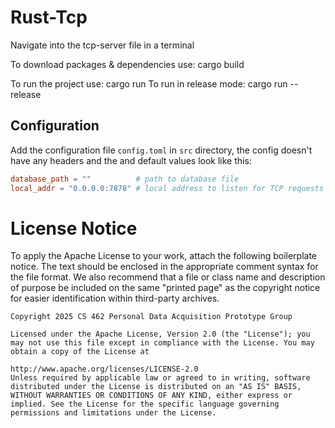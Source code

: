 # Rust-Tcp
Navigate into the tcp-server file in a terminal

To download packages & dependencies use: cargo build

To run the project use: cargo run
To run in release mode: cargo run --release

## Configuration
Add the configuration file `config.toml` in `src` directory, the config doesn't have any headers and the and default values look like this:
```toml
database_path = ""          # path to database file
local_addr = "0.0.0.0:7878" # local address to listen for TCP requests on
```

# License Notice
To apply the Apache License to your work, attach the following boilerplate notice. The text should be enclosed in the appropriate comment syntax for the file format. We also recommend that a file or class name and description of purpose be included on the same "printed page" as the copyright notice for easier identification within third-party archives.

    Copyright 2025 CS 462 Personal Data Acquisition Prototype Group
    
    Licensed under the Apache License, Version 2.0 (the "License"); you may not use this file except in compliance with the License. You may obtain a copy of the License at
    
    http://www.apache.org/licenses/LICENSE-2.0
    Unless required by applicable law or agreed to in writing, software distributed under the License is distributed on an "AS IS" BASIS, WITHOUT WARRANTIES OR CONDITIONS OF ANY KIND, either express or implied. See the License for the specific language governing permissions and limitations under the License.
